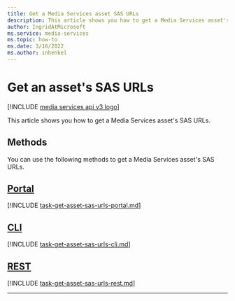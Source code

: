 ```yaml
---
title: Get a Media Services asset SAS URLs
description: This article shows you how to get a Media Services asset's SAS URLs.
author: IngridAtMicrosoft
ms.service: media-services
ms.topic: how-to
ms.date: 3/16/2022
ms.author: inhenkel
---
```


# Get an asset's SAS URLs

[!INCLUDE [media services api v3 logo](./includes/v3-hr.md)]

This article shows you how to get a Media Services asset's SAS URLs.

## Methods

You can use the following methods to get a Media Services asset's SAS URLs.

## [Portal](#tab/portal/)

[!INCLUDE [task-get-asset-sas-urls-portal.md](./includes/task-get-asset-sas-urls-portal.md)]

## [CLI](#tab/cli/)

[!INCLUDE [task-get-asset-sas-urls-cli.md](./includes/task-get-asset-sas-urls-cli.md)]

## [REST](#tab/rest/)

[!INCLUDE [task-get-asset-sas-urls-rest.md](./includes/task-get-asset-sas-urls-rest.md)]

---